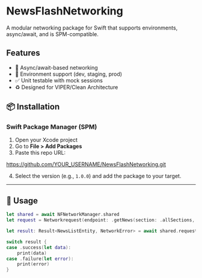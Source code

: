 # NewsFlashNetworking

A modular networking package for Swift that supports environments, async/await, and is SPM-compatible.

## Features
- 🔄 Async/await-based networking
- 🔧 Environment support (dev, staging, prod)
- ✅ Unit testable with mock sessions
- ♻️ Designed for VIPER/Clean Architecture

## 📦 Installation

### Swift Package Manager (SPM)

1. Open your Xcode project
2. Go to **File > Add Packages**
3. Paste this repo URL:

https://github.com/YOUR_USERNAME/NewsFlashNetworking.git

4. Select the version (e.g., `1.0.0`) and add the package to your target.

---

## 🚀 Usage

```swift
let shared = await NFNetworkManager.shared
let request = Networkrequest(endpoint: .getNews(section: .allSections, period: "7"))

let result: Result<NewsListEntity, NetworkError> = await shared.request(requestData: request)

switch result {
case .success(let data):
    print(data)
case .failure(let error):
    print(error)
}
